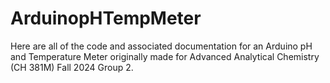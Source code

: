 # ArduinopHTempMeter
Here are all of the code and associated documentation for an Arduino pH and Temperature Meter originally made for Advanced Analytical Chemistry (CH 381M) Fall 2024 Group 2. 
